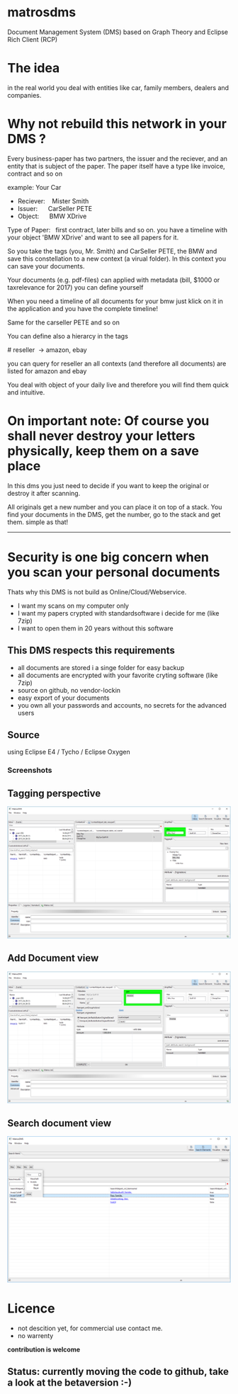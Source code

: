 # matrosdms
Document Management System (DMS) based on Graph Theory and Eclipse Rich Client (RCP)

# The idea

in the real world you deal with entities like car, family members, dealers and companies.

# Why not rebuild this network in your DMS ? 

Every business-paper has two partners, the issuer and the reciever, and an entity that is subject of the paper. The paper itself have a type like invoice, contract and so on

example: Your Car

* Reciever:    Mister Smith
* Issuer:      CarSeller PETE
* Object:      BMW XDrive

Type of Paper:   first contract, later bills and so on. you have a timeline with your object 'BMW XDrive' and want to see
all papers for it.

So you take the tags (you, Mr. Smith) and CarSeller PETE, the BMW and save this constellation to a new context (a virual folder).
In this context you can save your documents.

Your documents (e.g. pdf-files) can applied with metadata (bill, $1000 or taxrelevance for 2017) you can define yourself

When you need a timeline of all documents for your bmw just klick on it in the application and you have the complete timeline!

Same for the carseller PETE and so on

You can define also a hierarcy in the tags

# reseller  -> amazon, ebay

you can query for reseller an all contexts (and therefore all documents) are listed for amazon and ebay
 
 You deal with object of your daily live and therefore you will find them quick and intuitive.
 
# On important note: Of course you shall never destroy your letters physically, keep them on a save place

In this dms you just need to decide if you want to keep the original or destroy it after scanning.

All originals get a new number and you can place it on top of a stack. You find your documents in the DMS, get the number, go to the stack and get them. simple as that!

---

# Security is one big concern when you scan your personal documents

Thats why this DMS is not build as Online/Cloud/Webservice.

* I want my scans on my computer only
* I want my papers crypted with standardsoftware i decide for me (like 7zip)
* I want to open them in 20 years without this software

## This DMS respects this requirements

* all documents are stored i a singe folder for easy backup
* all documents are encrypted with your favorite cryting software (like 7zip)
* source on github, no vendor-lockin
* easy export of your documents
* you own all your passwords and accounts, no secrets for the advanced users

## Source 
using Eclipse E4 / Tycho / Eclipse Oxygen

### Screenshots
## Tagging perspective
![the tagging perspective](/docs/en/images/inbox.jpg?raw=true "Inbox")

## Add Document view
![add a document](/docs/en/images/add_document.jpg?raw=true "add Document")

## Search document view
![search view](/docs/en/images/search.png?raw=true "Search View")

# Licence

* not descition yet, for commercial use contact me. 
* no warrenty

__contribution is welcome__

## Status: currently moving the code to github, take a look at the betaversion :-)
